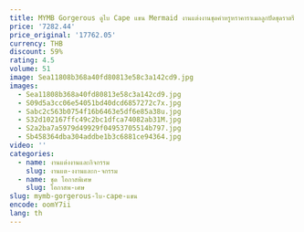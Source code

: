 ```yaml
---
title: MYMB Gorgerous ดูไบ Cape แขน Mermaid งานแต่งงานชุดคําหรูหราคาราเมลลูกปัดชุดราตรี vestidos de Gala 2025
price: '7282.44'
price_original: '17762.05'
currency: THB
discount: 59%
rating: 4.5
volume: 51
image: Sea11808b368a40fd80813e58c3a142cd9.jpg
images:
  - Sea11808b368a40fd80813e58c3a142cd9.jpg
  - S09d5a3cc06e54051bd40dcd6857272c7x.jpg
  - Sabc2c563b0754f16b6463e5df6e85a38u.jpg
  - S32d102167ffc49c2bc1dfca74082ab31M.jpg
  - S2a2ba7a5979d49929f04953705514b797.jpg
  - Sb458364dba304addbe1b3c6881ce94364.jpg
video: ''
categories:
  - name: งานแต่งงานและกิจกรรม
    slug: งานแต-งงานและก-จกรรม
  - name: ชุด โอกาสพิเศษ
    slug: โอกาสพ-เศษ
slug: mymb-gorgerous-ไบ-cape-แขน
encode: oomY7ii
lang: th
---
```

  